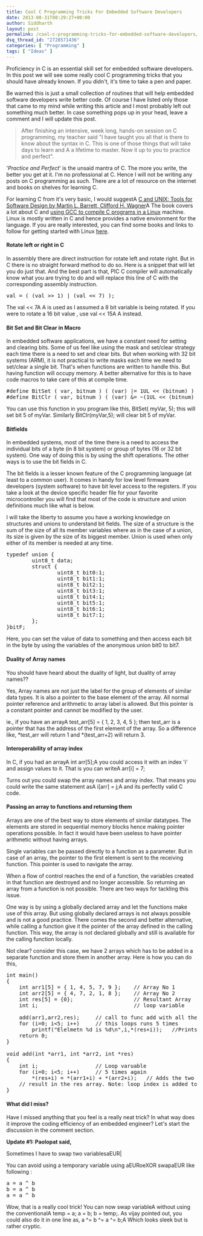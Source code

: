 ```yaml
---
title: Cool C Programming Tricks For Embedded Software Developers
date: 2013-08-31T08:29:27+00:00
author: Siddharth
layout: post
permalink: /cool-c-programming-tricks-for-embedded-software-developers/
dsq_thread_id: "2728571436"
categories: [ "Programming" ]
tags: [ "Ideas" ]
---
```


Proficiency in C is an essential skill set for embedded software developers. In this post we will see some really cool C programming tricks that you should have already known. If you didn't, it's time to take a pen and paper.

Be warned this is just a small collection of routines that will help embedded software developers write better code. Of course I have listed only those that came to my mind while writing this article and I most probably left out something much better. In case something pops up in your head, leave a comment and I will update this post.

> After finishing an intensive, week long, hands-on session on C programming, my teacher said "I have taught you all that is there to know about the syntax in C. This is one of those things that will take days to learn and A a lifetime to master. Now it up to you to practice and perfect".

'_Practice and Perfect_' is the unsaid mantra of C. The more you write, the better you get at it. I'm no professional at C. Hence I will not be writing any posts on C programming as such. There are a lot of resource on the internet and books on shelves for learning C.

For learning C from it's very basic, I would suggestA <a title="Amazon" href="http://www.amazon.com/C-UNIX-Tools-Software-Design/dp/0471309273" target="_blank">C and UNIX: Tools for Software Design by Martin L. Barrett, Clifford H. Wagner</a>A The book covers a lot about C and <a title="Compiling C Programs Using GCC" href="http://embedjournal.com/2013/06/compiling-c-programs-using-gcc/" target="_blank">using GCC to compile C programs in a Linux</a> machine. Linux is mostly written in C and hence provides a native environment for the language. If you are really interested, you can find some books and links to follow for getting started with Linux <a title="Getting Started with Linux" href="http://embedjournal.com/2013/07/getting-started-with-linux/" target="_blank">here</a>.

#### Rotate left or right in C

In assembly there are direct instruction for rotate left and rotate right. But in C there is no straight forward method to do so. Here is a snippet that will let you do just that. And the best part is that, PIC C compiler will automatically know what you are trying to do and will replace this line of C with the corresponding assembly instruction.

<pre class="lang:c decode:true">val = ( (val >> 1) | (val << 7) );</pre>

The <span class="lang:c decode:true  crayon-inline ">val << 7</span>A A is used as I assumed a 8 bit variable is being rotated. If you were to rotate a 16 bit value , use <span class="lang:c decode:true  crayon-inline ">val << 15</span>A A instead.

#### Bit Set and Bit Clear in Macro

In embedded software applications, we have a constant need for setting and clearing bits. Some of us feel like using the mask and set/clear strategy each time there is a need to set and clear bits. But when working with 32 bit systems (ARM), it is not practical to write masks each time we need to set/clear a single bit. That's when functions are written to handle this. But having function will occupy memory. A better alternative for this is to have code macros to take care of this at compile time.

<pre class="lang:c decode:true">#define BitSet ( var, bitnum ) ( (var) |= 1UL << (bitnum) )
#define BitClr ( var, bitnum ) ( (var) &= ~(1UL << (bitnum) ) )</pre>

You can use this function in you program like this, BitSet( myVar, 5); this will set bit 5 of myVar. Similarly BitClr(myVar,5); will clear bit 5 of myVar.

#### Bitfields

In embedded systems, most of the time there is a need to access the individual bits of a byte (in 8 bit system) or group of bytes (16 or 32 bit system). One way of doing this is by using the shift operations. The other ways is to use the bit fields in C.

The bit fields is a lesser known feature of the C programming language (at least to a common user). It comes in handy for low level firmware developers (system software) to have bit level access to the registers. If you take a look at the device specific header file for your favorite microcontroller you will find that most of the code is structure and union definitions much like what is below.

I will take the liberty to assume you have a working knowledge on structures and unions to understand bit fields. The size of a structure is the sum of the size of all its member variables where as in the case of a union, its size is given by the size of its biggest member. Union is used when only either of its member is needed at any time.

<pre class="lang:c decode:true">typedef union {
        uint8_t data;
        struct {
                uint8_t bit0:1;
                uint8_t bit1:1;
                uint8_t bit2:1;
                uint8_t bit3:1;
                uint8_t bit4:1;
                uint8_t bit5:1;
                uint8_t bit6:1;
                uint8_t bit7:1;
        };
}bitF;
</pre>

Here, you can set the value of data to something and then access each bit in the byte by using the variables of the anonymous union bit0 to bit7.

#### Duality of Array names

You should have heard about the duality of light, but duality of array names??

Yes, Array names are not just the label for the group of elements of similar data types. It is also a pointer to the base element of the array. All normal pointer reference and arithmetic to array label is allowed. But this pointer is a constant pointer and cannot be modified by the user.

ie., if you have an arrayA test\_arr[5] = { 1, 2, 3, 4, 5 }; then test\_arr is a pointer that has the address of the first element of the array. So a difference like, \*test\_arr will return 1 and \*(test\_arr+2) will return 3.

#### Interoperability of array index

In C, if you had an arrayA <span class="lang:c decode:true  crayon-inline ">int arr[5];</span>A you could access it with an index 'i' and assign values to it. That is you can writeA <span class="lang:c decode:true  crayon-inline">arr[i] = 7;</span>

Turns out you could swap the array names and array index. That means you could write the same statement asA <span class="lang:c decode:true  crayon-inline ">i[arr] = j;</span>A  and its perfectly valid C code.

#### Passing an array to functions and returning them

Arrays are one of the best way to store elements of similar datatypes. The elements are stored in sequential memory blocks hence making pointer operations possible. In fact it would have been useless to have pointer arithmetic without having arrays.

Single variables can be passed directly to a function as a parameter. But in case of an array, the pointer to the first element is sent to the receiving function. This pointer is used to navigate the array.

When a flow of control reaches the end of a function, the variables created in that function are destroyed and no longer accessible. So returning an array from a function is not possible. There are two ways for tackling this issue.

One way is by using a globally declared array and let the functions make use of this array. But using globally declared arrays is not always possible and is not a good practice. There comes the second and better alternative, while calling a function give it the pointer of the array defined in the calling function. This way, the array is not declared globally and still is available for the calling function locally.

Not clear? consider this case, we have 2 arrays which has to be added in a separate function and store them in another array. Here is how you can do this,

<pre lang="c">int main()
{
    int arr1[5] = { 1, 4, 5, 7, 9 };    // Array No 1
    int arr2[5] = { 4, 7, 2, 1, 8 };    // Array No 2
    int res[5] = {0};                   // Resultant Array
    int i;                              // loop variable

    add(arr1,arr2,res);     // call to func add with all there arrays
    for (i=0; i<5; i++)     // this loops runs 5 times
        printf("Elelmetn %d is %d\n",i,*(res+i));   //Prints the resultant array
    return 0; 
}

void add(int *arr1, int *arr2, int *res)
{
    int i;                  // Loop varuable 
    for (i=0; i<5; i++)     // 5 times again
        *(res+i) = *(arr1+i) + *(arr2+i);   // Adds the two arryas and sotes the 
    // result in the res array. Note: loop index is added to the pointer everytime
}</pre>

#### What did I miss?

Have I missed anything that you feel is a really neat trick? In what way does it improve the coding efficiency of an embedded engineer? Let's start the discussion in the comment section.

**Update #1: Paolopat said,**

Sometimes I have to swap two variablesaEUR|
  
You can avoid using a temporary variable using aEURoeXOR swapaEUR like following :

<pre lang="c" class="">a = a ^ b
b = a ^ b
a = a ^ b</pre>

Wow, that is a really cool trick! You can now swap variableA without using the conventionalA <span class="lang:c decode:true crayon-inline">temp = a; a = b; b = temp;</span>. As vijay pointed out, you could also do it in one line as, <span class="lang:c decode:true crayon-inline">a ^= b ^= a ^= b;</span>A Which looks sleek but is rather cryptic.